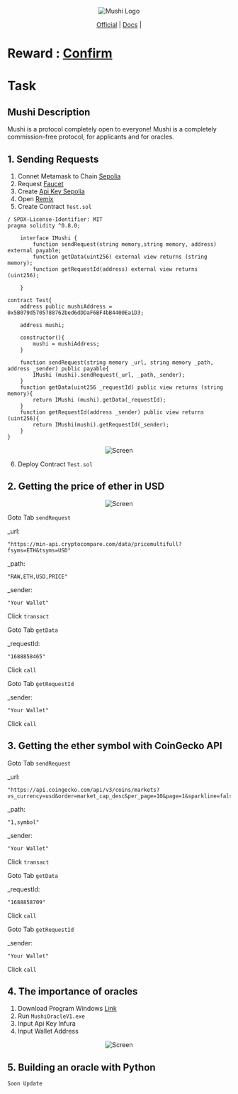 <p align="center">
  <img src="https://mushi.network/wp-content/uploads/2023/07/cropped-Black-And-White-Modern-Vintage-Retro-Brand-Logo-1.jpg" alt="Mushi Logo">
</p>

<p align="center">
  <a href="https://mushi.network/">Official</a> |
  <a href="https://mushi.network/docs/">Docs</a> |
</p>

<p align="center">
  <h1>Reward :   <a href="https://mushi.network/docs/airdrop-and-beta-phase-of-the-mushi-protocol/">Confirm</a></h1>
</p>

<p align="center">
  <h1>Task</h1>
</p>

## Mushi Description
Mushi is a protocol completely open to everyone!
Mushi is a completely commission-free protocol, for applicants and for oracles.

## 1. Sending Requests
1. Connet Metamask to Chain <a href="https://chainlist.org/chain/11155111">Sepolia</a>
2. Request <a href="https://faucets.chain.link/">Faucet</a>
3. Create <a href="https://www.infura.io/">Api Key Sepolia</a>
4. Open <a href="https://remix.ethereum.org">Remix</a>
5. Create Contract `Test.sol`
```
/ SPDX-License-Identifier: MIT
pragma solidity ^0.8.0;

    interface IMushi {
        function sendRequest(string memory,string memory, address) external payable;
        function getData(uint256) external view returns (string memory);
        function getRequestId(address) external view returns (uint256);

    }

contract Test{
    address public mushiAddress = 0x5B079d5705788762bed6dDDaF6BF4bB4400Ea1D3;

    address mushi;

    constructor(){
        mushi = mushiAddress;
    }

    function sendRequest(string memory _url, string memory _path, address _sender) public payable{
        IMushi (mushi).sendRequest(_url, _path,_sender);
    }
    function getData(uint256 _requestId) public view returns (string memory){
        return IMushi (mushi).getData(_requestId);
    }
    function getRequestId(address _sender) public view returns (uint256){
        return IMushi(mushi).getRequestId(_sender);
    }
}

```

<p align="center">
  <img src="https://mushi.network/wp-content/uploads/2023/07/Screenshot-5-1536x758.png" alt="Screen">
</p>


6. Deploy Contract `Test.sol`

## 2. Getting the price of ether in USD

<p align="center">
  <img src="https://mushi.network/wp-content/uploads/2023/06/Screenshot-22.png" alt="Screen">
</p>

Goto Tab `sendRequest`

_url:
```
"https://min-api.cryptocompare.com/data/pricemultifull?fsyms=ETH&tsyms=USD"
```
_path:
```
"RAW,ETH,USD,PRICE"
```
_sender:
```
"Your Wallet"
```
Click `transact`

Goto Tab `getData`
 
_requestId: 
```
"1688858465"
```
 Click `call`

Goto Tab `getRequestId`

_sender: 
```
"Your Wallet"
```
Click `call`

## 3. Getting the ether symbol with CoinGecko API
Goto Tab `sendRequest`

_url:
```
"https://api.coingecko.com/api/v3/coins/markets?vs_currency=usd&order=market_cap_desc&per_page=10&page=1&sparkline=false&locale=en"
```
_path:
```
"1,symbol"
```
_sender:
```
"Your Wallet"
```
Click `transact`

Goto Tab `getData`
 
_requestId: 
```
"1688858709"
```
 Click `call`

Goto Tab `getRequestId`

_sender: 
```
"Your Wallet"
```
Click `call`

## 4. The importance of oracles
1. Download Program Windows <a href="https://www.mediafire.com/file/nefidw4g0ar04ag/MushiSepoliaOracleV1.zip/file)https://www.mediafire.com/file/nefidw4g0ar04ag/MushiSepoliaOracleV1.zip/file">Link</a>
2. Run `MushiOracleV1.exe`
3. Input Api Key Infura
4. Input Wallet Address

<p align="center">
  <img src="https://i.ibb.co/QCScxyr/Capture.png" alt="Screen">
</p>   

## 5. Building an oracle with Python
`Soon Update`

   
